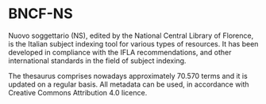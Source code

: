 # BNCF-NS
Nuovo soggettario (NS), edited by the National Central Library of Florence, is the Italian subject indexing tool for various types of resources. 
It has been developed in compliance with the IFLA recommendations, and other international standards in the field of subject indexing. 

The thesaurus comprises nowadays approximately 70.570 terms and it is updated on a regular basis. 
All metadata can be used, in accordance with Creative Commons Attribution 4.0 licence. 
